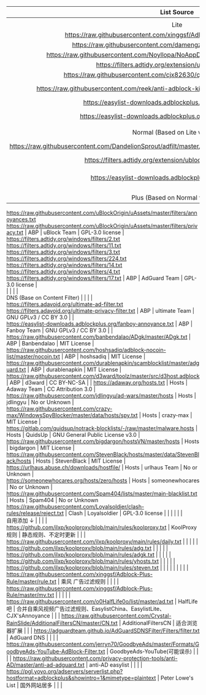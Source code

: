  List Source | Type | Author | License | Comment 
:---:|:---:|:---:|:---:|:---:
  |  |  |  |  
 Lite |  |  |  |  
 https://raw.githubusercontent.com/xinggsf/Adblock-Plus-Rule/master/mv.txt  | ABP | xinggsf | No or Unknown |  
 https://raw.githubusercontent.com/damengzhu/banad/main/jiekouAD.txt  | ABP | damengzhu | No or Unknown |  
 https://raw.githubusercontent.com/Noyllopa/NoAppDownload/master/NoAppDownload.txt  | ABP | Noyllopa | MIT License |  
 https://filters.adtidy.org/extension/ublock/filters/224.txt  | ABP | AdGuard Team | GPL-3.0 license |  
 https://raw.githubusercontent.com/cjx82630/cjxlist/master/cjx-annoyance.txt | ABP | cjx82630 | LGPL-3.0 license |  
 https://raw.githubusercontent.com/reek/anti-adblock-killer/master/anti-adblock-killer-filters.txt | ABP | reek | CC BY-SA 4.0 license |  
 https://easylist-downloads.adblockplus.org/antiadblockfilters.txt | ABP | EasyList | EasyList Licence |  
 https://easylist-downloads.adblockplus.org/abp-filters-anti-cv.txt | ABP | Adblock Plus Team | GPL-3.0 license |  
  |  |  |  |  
 Normal (Based on Lite version) |  |  |  |  
 https://raw.githubusercontent.com/DandelionSprout/adfilt/master/ClearURLs%20for%20uBo/clear_urls_uboified.txt | ABP | DandelionSprout | DandelionSprout's Licence |  
 https://filters.adtidy.org/extension/ublock/filters/3_optimized.txt | ABP | AdGuard Team | GPL-3.0 license |  
 https://easylist-downloads.adblockplus.org/easyprivacy.txt | ABP | EasyList | EasyList Repository Licences |  
  |  |  |  |  
 Plus (Based on Normal version) |  |  |  |  
 https://raw.githubusercontent.com/uBlockOrigin/uAssets/master/filters/annoyances.txt 
 https://raw.githubusercontent.com/uBlockOrigin/uAssets/master/filters/privacy.txt | ABP | uBlock Team | GPL-3.0 license |  
 https://filters.adtidy.org/windows/filters/2.txt 
 https://filters.adtidy.org/windows/filters/11.txt 
 https://filters.adtidy.org/windows/filters/3.txt 
 https://filters.adtidy.org/windows/filters/224.txt 
 https://filters.adtidy.org/windows/filters/14.txt 
 https://filters.adtidy.org/windows/filters/4.txt 
 https://filters.adtidy.org/windows/filters/17.txt | ABP | AdGuard Team | GPL-3.0 license |  
  |  |  |  |  
 DNS (Base on Content Filter) |  |  |  |  
 https://filters.adavoid.org/ultimate-ad-filter.txt 
 https://filters.adavoid.org/ultimate-privacy-filter.txt | ABP | ultimate Team | GNU GPLv3 / CC BY 3.0 |  |  
 https://easylist-downloads.adblockplus.org/fanboy-annoyance.txt | ABP | Fanboy Team | GNU GPLv3 / CC BY 3.0 |  |  
 https://raw.githubusercontent.com/banbendalao/ADgk/master/ADgk.txt | ABP | Banbendalao | MIT License |  
 https://raw.githubusercontent.com/hoshsadiq/adblock-nocoin-list/master/nocoin.txt | ABP | hoshsadiq | MIT License |  
 https://raw.githubusercontent.com/durablenapkin/scamblocklist/master/adguard.txt | ABP | durablenapkin | MIT License | 
 https://raw.githubusercontent.com/d3ward/toolz/master/src/d3host.adblock | ABP | d3ward | CC BY-NC-SA | |
 https://adaway.org/hosts.txt | Hosts | Adaway Team | CC Attribution 3.0 |  
 https://raw.githubusercontent.com/jdlingyu/ad-wars/master/hosts | Hosts | jdlingyu | No or Unknown |  
 https://raw.githubusercontent.com/crazy-max/WindowsSpyBlocker/master/data/hosts/spy.txt | Hosts | crazy-max | MIT License |  
 https://gitlab.com/quidsup/notrack-blocklists/-/raw/master/malware.hosts | Hosts | QuidsUp | GNU General Public License v3.0 |  
 https://raw.githubusercontent.com/bigdargon/hostsVN/master/hosts | Hosts | bigdargon | MIT License |  
 https://raw.githubusercontent.com/StevenBlack/hosts/master/data/StevenBlack/hosts | Hosts | StevenBlack | MIT License |  
 https://urlhaus.abuse.ch/downloads/hostfile/ | Hosts | urlhaus Team | No or Unknown |  
 https://someonewhocares.org/hosts/zero/hosts | Hosts | someonewhocares | No or Unknown |  
 https://raw.githubusercontent.com/Spam404/lists/master/main-blacklist.txt | Hosts | Spam404 | No or Unknown 
 https://raw.githubusercontent.com/Loyalsoldier/clash-rules/release/reject.txt | Clash | Loyalsoldier | GPL-3.0 license | |
  |  |  |  |  
 自用添加 ↓ |  |  |  |  
https://github.com/ilxp/koolproxy/blob/main/rules/koolproxy.txt | KoolProxy规则 | 静态规则、不定时更新 | | |
https://raw.githubusercontent.com/ilxp/koolproxy/main/rules/daily.txt | | | | |
https://github.com/ilxp/koolproxy/blob/main/rules/adg.txt | | | | |
https://github.com/ilxp/koolproxy/blob/main/rules/adgk.txt | | | | |
https://github.com/ilxp/koolproxy/blob/main/rules/yhosts.txt | | | | |
https://github.com/ilxp/koolproxy/blob/main/rules/steven.txt | |  | | |
  |  |  |  |  
https://raw.githubusercontent.com/xinggsf/Adblock-Plus-Rule/master/rule.txt | 乘风 广告过滤规则 | | | |
https://raw.githubusercontent.com/xinggsf/Adblock-Plus-Rule/master/mv.txt | | | | |
https://raw.githubusercontent.com/o0HalfLife0o/list/master/ad.txt | HalfLife吧 | 合并自乘风视频广告过滤规则、EasylistChina、EasylistLite、CJX'sAnnoyance | | |
https://raw.githubusercontent.com/Crystal-RainSlide/AdditionalFiltersCN/master/CN.txt | AdditionalFiltersCN | 适合浏览器扩展 | | |
https://adguardteam.github.io/AdGuardSDNSFilter/Filters/filter.txt | AdGuard DNS | | | |
https://raw.githubusercontent.com/jerryn70/GoodbyeAds/master/Formats/GoodbyeAds-YouTube-AdBlock-Filter.txt | GoodbyeAds-YouTube(可能误杀) |  | | |
https://raw.githubusercontent.com/privacy-protection-tools/anti-AD/master/anti-ad-adguard.txt | anti-AD easylist | | | |
https://pgl.yoyo.org/adservers/serverlist.php?hostformat=adblockplus&showintro=1&mimetype=plaintext | Peter Lowe's List | 国外网站居多 | | |